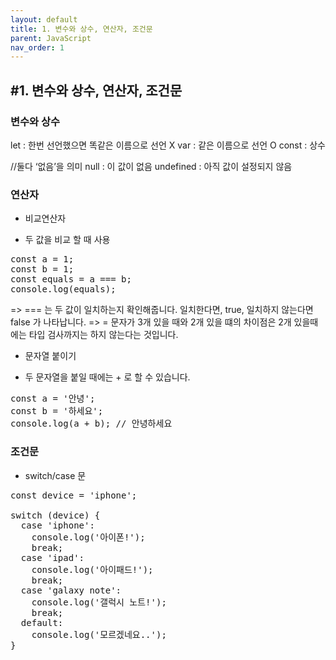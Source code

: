```yaml
---
layout: default
title: 1. 변수와 상수, 연산자, 조건문
parent: JavaScript
nav_order: 1
---
```


## #1. 변수와 상수, 연산자, 조건문
###	변수와 상수
let : 한번 선언했으면 똑같은 이름으로 선언 X
var : 같은 이름으로 선언 O
const : 상수

//둘다 ‘없음’을 의미
null : 이 값이 없음
undefined : 아직 값이 설정되지 않음

###	연산자
* 비교연산자
- 두 값을 비교 할 때 사용
<pre>
const a = 1;
const b = 1;
const equals = a === b;
console.log(equals);
</pre>

=> === 는 두 값이 일치하는지 확인해줍니다. 일치한다면, true, 일치하지 않는다면 false 가 나타납니다.
=> = 문자가 3개 있을 때와 2개 있을 떄의 차이점은 2개 있을때에는 타입 검사까지는 하지 않는다는 것입니다.

* 문자열 붙이기
- 두 문자열을 붙일 때에는 + 로 할 수 있습니다.
<pre>
const a = '안녕';
const b = '하세요';
console.log(a + b); // 안녕하세요
</pre>

###	조건문
* switch/case 문
<pre>
const device = 'iphone';

switch (device) {
  case 'iphone':
    console.log('아이폰!');
    break;
  case 'ipad':
    console.log('아이패드!');
    break;
  case 'galaxy note':
    console.log('갤럭시 노트!');
    break;
  default:
    console.log('모르겠네요..');
}
</pre>
